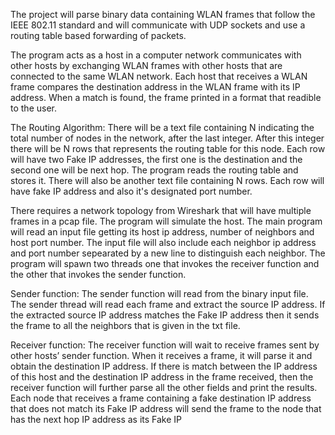 The project will parse binary data containing WLAN frames that follow the IEEE 802.11 standard and will communicate with UDP sockets and use a routing table based forwarding of packets.

The program acts as a host in a computer network communicates with other hosts by exchanging WLAN frames with other hosts that are connected to the same WLAN network. Each host that receives a WLAN frame compares the destination address in the WLAN frame with its IP address. When a match is found, the frame printed in a format that readible to the user.

The Routing Algorithm: There will be a text file containing N indicating the total number of nodes in the network, after the last integer. After this integer there will be N rows that represents the routing table for this node. Each row will have two Fake IP addresses, the first one is the destination and the second one will be next hop. The program reads the routing table and stores it. There will also be another text file containing N rows. Each row will have fake IP address and also it's designated port number. 

There requires a network topology from Wireshark that will have multiple frames in a pcap file. The program will simulate the host. The main program will read an input file getting its host ip address, number of neighbors and host port number. The input file will also include each neighbor ip address and port number sepearated by a new line to distinguish each neighbor. The program will spawn two threads one that invokes the receiver function and the other that invokes the sender function.

Sender function: The sender function will read from the binary input file. The sender thread will read each frame and extract the source IP address. If the extracted source IP address matches the Fake IP address then it sends the frame to all the neighbors that is given in the txt file.

Receiver function: The receiver function will wait to receive frames sent by other hosts’ sender function. When it receives a frame, it will parse it and obtain the destination IP address. If there is match between the IP address of this host and the destination IP address in the frame received, then the receiver function will further parse all the other fields and print the results. Each node that receives a frame containing a fake destination IP address that does not match its Fake IP address will send the frame to the node that has the next hop IP address as its Fake IP

